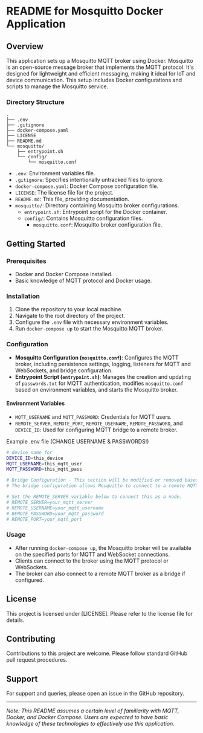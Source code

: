 # README for Mosquitto Docker Application

## Overview

This application sets up a Mosquitto MQTT broker using Docker. Mosquitto is an open-source message broker that implements the MQTT protocol. It's designed for lightweight and efficient messaging, making it ideal for IoT and device communication. This setup includes Docker configurations and scripts to manage the Mosquitto service.

### Directory Structure

```
.
├── .env
├── .gitignore
├── docker-compose.yaml
├── LICENSE
├── README.md
└── mosquitto/
    ├── entrypoint.sh
    └── config/
        └── mosquitto.conf
```

- `.env`: Environment variables file.
- `.gitignore`: Specifies intentionally untracked files to ignore.
- `docker-compose.yaml`: Docker Compose configuration file.
- `LICENSE`: The license file for the project.
- `README.md`: This file, providing documentation.
- `mosquitto/`: Directory containing Mosquitto broker configurations.
  - `entrypoint.sh`: Entrypoint script for the Docker container.
  - `config/`: Contains Mosquitto configuration files.
    - `mosquitto.conf`: Mosquitto broker configuration file.

## Getting Started

### Prerequisites

- Docker and Docker Compose installed.
- Basic knowledge of MQTT protocol and Docker usage.

### Installation

1. Clone the repository to your local machine.
2. Navigate to the root directory of the project.
3. Configure the `.env` file with necessary environment variables.
4. Run `docker-compose up` to start the Mosquitto MQTT broker.

### Configuration

- **Mosquitto Configuration (`mosquitto.conf`)**: Configures the MQTT broker, including persistence settings, logging, listeners for MQTT and WebSockets, and bridge configuration.
- **Entrypoint Script (`entrypoint.sh`)**: Manages the creation and updating of `passwords.txt` for MQTT authentication, modifies `mosquitto.conf` based on environment variables, and starts the Mosquitto broker.

#### Environment Variables

- `MQTT_USERNAME` and `MQTT_PASSWORD`: Credentials for MQTT users.
- `REMOTE_SERVER`, `REMOTE_PORT`, `REMOTE_USERNAME`, `REMOTE_PASSWORD`, and `DEVICE_ID`: Used for configuring MQTT bridge to a remote broker.

Example .env file (CHANGE USERNAME & PASSWORDS!)

```bash
# device name for 
DEVICE_ID=this_device
MQTT_USERNAME=this_mqtt_user
MQTT_PASSWORD=this_mqtt_pass

# Bridge Configuration - This section will be modified or removed based on environment variables in entrypoint script
# The bridge configuration allows Mosquitto to connect to a remote MQTT broker and forward messages between the two brokers.

# Set the REMOTE_SERVER variable below to connect this as a node.
# REMOTE_SERVER=your_mqtt_server
# REMOTE_USERNAME=your_mqtt_username
# REMOTE_PASSWORD=your_mqtt_password
# REMOTE_PORT=your_mqtt_port
```

### Usage

- After running `docker-compose up`, the Mosquitto broker will be available on the specified ports for MQTT and WebSocket connections.
- Clients can connect to the broker using the MQTT protocol or WebSockets.
- The broker can also connect to a remote MQTT broker as a bridge if configured.

## License

This project is licensed under [LICENSE]. Please refer to the license file for details.

## Contributing

Contributions to this project are welcome. Please follow standard GitHub pull request procedures.

## Support

For support and queries, please open an issue in the GitHub repository.

---

*Note: This README assumes a certain level of familiarity with MQTT, Docker, and Docker Compose. Users are expected to have basic knowledge of these technologies to effectively use this application.*